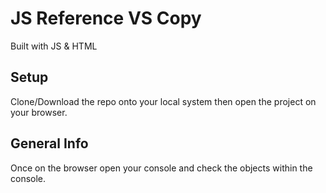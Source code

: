 # JS Reference VS Copy
Built with JS & HTML

## Setup
Clone/Download the repo onto your local system then open the project on your browser.

## General Info
Once on the browser open your console and check the objects within the console.
